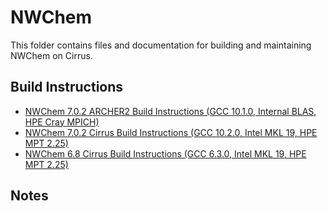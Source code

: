 NWChem
======

This folder contains files and documentation for building and maintaining NWChem on Cirrus.

Build Instructions
------------------

* [NWChem 7.0.2 ARCHER2 Build Instructions (GCC 10.1.0, Internal BLAS, HPE Cray MPICH)](build_nwchem_7.0.2_gcc10.1.0_CrayMPICH.md)
* [NWChem 7.0.2 Cirrus Build Instructions (GCC 10.2.0, Intel MKL 19, HPE MPT 2.25)](build_nwchem_7.0.2_gcc10.2.0_mkl19_mpt2.25.md)
* [NWChem 6.8 Cirrus Build Instructions (GCC 6.3.0, Intel MKL 19, HPE MPT 2.25)](build_nwchem_6.8_gcc6.3.0_mkl19_mpt2.25.md)

Notes
-----

